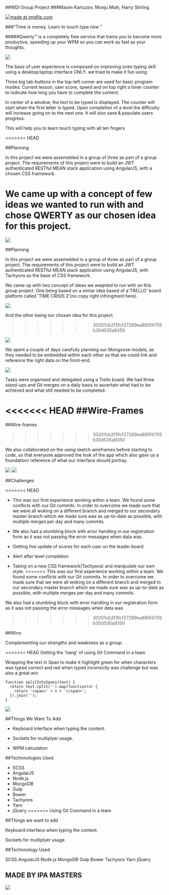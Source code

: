 
##WDI Group Project
###Maxim Kartuzov, Monju Miah, Harry Stirling

<a href="https://imgflip.com/gif/1p9kg4"><img src="https://i.imgflip.com/1p9kg4.gif" title="made at imgflip.com"/></a>

###"Time is money. Learn to touch type now "

#####Qwerty™  is a completely free service that trains you to become more productive, speeding up your WPM so you can work as fast as your thoughts.


<img src="/Users/MonjuMiah/Desktop/Group Project/Home.png">

The base of user experience is composed on improving ones typing skill using a desktop/laptop interface ONLY. we tried to make it fun using

Three big tab-buttons in the top-left corner are used for basic program modes: Current lesson, user score, speed and on top right a timer counter to indicate how long you have to complete the content.

In center of a window, the text to be typed is displayed. The counter will start when the first letter is typed. Upon completion of a level the  difficulty will increase going on to the next one. It will also save & populate users progress.

This will help you to learn touch typing with all ten fingers


<<<<<<< HEAD

##Planning

In this project we were assemebled in a group of three as part of a  group project. The requirements of this project were to build an JWT authenticated RESTful MEAN stack application using AngularJS, with a chosen CSS framework.

We came up with a concept of few ideas we wanted to run with and chose QWERTY as our chosen idea for this project.
=======
<img src='/Users/MonjuMiah/Desktop/Group Project/Screen Shot 2017-05-18 at 16.15.18.png'>


##Planning

In this project we were assemebled in a group of three as part of a  group project. The requirements of this project were to build an JWT authenticated RESTful MEAN stack application using AngularJS, with Tachyons as the base of CSS framework.

We came up with two concept of ideas we waqnted to run with on this group project. One being based on a simiar idea based  of a'TRELLO' board platform called 'TIME CRISIS 2'(no copy right infringment here).


<img src='/Users/MonjuMiah/Desktop/Group Project/timeCrisis.jpg'>




And the other being our chosen idea for this project.
>>>>>>> 30201cb2f3fcf27289ea885f4705b30d535a9350

<img src='/Users/MonjuMiah/Desktop/Group Project/QWERTYA.jpg'>

We spent a couple of days carefully planning our Mongoose models, as they needed to be embedded within each other so that we could link and reference the right data on the front-end.



<img src='/Users/MonjuMiah/Desktop/Screen Shot 2017-05-18 at 15.33.42.png'>

Tasks were organised and delegated using a Trello board. We had three stand-ups and Git merges  on a daily basis to ascertain what had to be achieved and what still needed to be completed.


<<<<<<< HEAD
##Wire-Frames
=======
##Wire-frames
>>>>>>> 30201cb2f3fcf27289ea885f4705b30d535a9350

We also collaborated on the using sketch wireframes before starting to code, so that everyone approved the look of the app which also gave us a foundation/ reference of what our interface should portray.


<img src='/Users/MonjuMiah/Desktop/Group Project/Login.png'>

<img src='/Users/MonjuMiah/Desktop/Group Project/Register.png'>


##Challenges

<<<<<<< HEAD
* This was our first experience working within a team. We found some conflicts with our Git commits. In order to overcome we made sure that we were all woking on a different branch and merged to our secondary master branch which we made sure was as up-to-date as possible, with multiple merges per day and many commits.

* We also had a stumbling block with error handling in our registration form as it was not passing the error messages when data was.

* Getting live update of scores for each user on the leader board.

* Alert after level completion

* Taking on a new CSS framework(Tachyons) and manipulate our own style.
=======
This was our first experience working within a team. We found some conflicts with our Git commits. In order to overcome we made sure that we were all woking on a different branch and merged to our secondary master branch which we made sure was as up-to-date as possible, with multiple merges per day and many commits.

We also had a stumbling block with error handling in our registration form as it was not passing the error messages when data was
>>>>>>> 30201cb2f3fcf27289ea885f4705b30d535a9350

##Wins

Complementing our strengths and weakness as a group.

<<<<<<< HEAD
Getting the 'hang' of using Git Command in a team

Wrapping the text in Span to make it highlight green for when characters was typed correct and red when typed incorrectly was challenge but was also a great win

```
function splitIntoSpans(text) {
  return text.split('').map(function(n) {
    return '<span>' + n + '</span>';
  }).join('');
}
```

<img src='/Users/MonjuMiah/Desktop/Group Project/Screen Shot 2017-05-18 at 16.15.18.png'>




##Things We Want To Add

* Keyboard interface when typing the content.

* Sockets for multiplyer usage.

* WPM calculation

##Technnologies Used

* SCSS
* AngularJS
* Node.js
* MongoDB
* Gulp
* Bower
* Tachyons
* Yarn
* jQuery
=======
Using Git Command in a team

##Things we want to add

Keyboard interface when typing the content.

Sockets for multiplyer usage.

##Technnology Used

SCSS
AngularJS
Node.js
MongoDB
Gulp
Bower
Tachyons
Yarn
jQuery

## MADE BY IPA MASTERS

<img src='/Users/MonjuMiah/Desktop/Group Project/TeamPhoto.jpg'>
